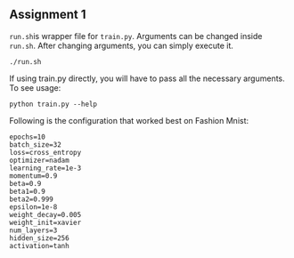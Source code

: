 ## Assignment 1

`run.sh`is wrapper file for `train.py`. Arguments can be changed inside `run.sh`. After changing arguments, you can simply execute it.
```
./run.sh
```
If using train.py directly, you will have to pass all the necessary arguments. \
To see usage:
```
python train.py --help
```
Following is the configuration that worked best on Fashion Mnist:
```
epochs=10
batch_size=32
loss=cross_entropy
optimizer=nadam
learning_rate=1e-3
momentum=0.9
beta=0.9
beta1=0.9
beta2=0.999
epsilon=1e-8
weight_decay=0.005
weight_init=xavier
num_layers=3
hidden_size=256
activation=tanh
```
